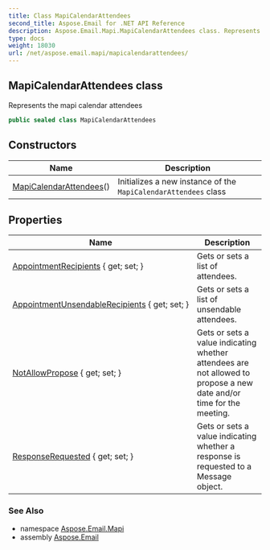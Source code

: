 ```yaml
---
title: Class MapiCalendarAttendees
second_title: Aspose.Email for .NET API Reference
description: Aspose.Email.Mapi.MapiCalendarAttendees class. Represents the mapi calendar attendees
type: docs
weight: 18030
url: /net/aspose.email.mapi/mapicalendarattendees/
---
```

## MapiCalendarAttendees class

Represents the mapi calendar attendees

```csharp
public sealed class MapiCalendarAttendees
```

## Constructors

| Name | Description |
| --- | --- |
| [MapiCalendarAttendees](mapicalendarattendees/)() | Initializes a new instance of the `MapiCalendarAttendees` class |

## Properties

| Name | Description |
| --- | --- |
| [AppointmentRecipients](../../aspose.email.mapi/mapicalendarattendees/appointmentrecipients/) { get; set; } | Gets or sets a list of attendees. |
| [AppointmentUnsendableRecipients](../../aspose.email.mapi/mapicalendarattendees/appointmentunsendablerecipients/) { get; set; } | Gets or sets a list of unsendable attendees. |
| [NotAllowPropose](../../aspose.email.mapi/mapicalendarattendees/notallowpropose/) { get; set; } | Gets or sets a value indicating whether attendees are not allowed to propose a new date and/or time for the meeting. |
| [ResponseRequested](../../aspose.email.mapi/mapicalendarattendees/responserequested/) { get; set; } | Gets or sets a value indicating whether a response is requested to a Message object. |

### See Also

* namespace [Aspose.Email.Mapi](../../aspose.email.mapi/)
* assembly [Aspose.Email](../../)


